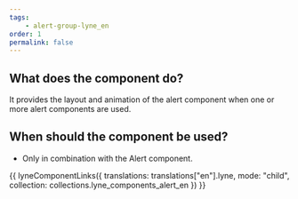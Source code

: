 ```yaml
---
tags: 
    - alert-group-lyne_en
order: 1
permalink: false
---
```


## What does the component do?
It provides the layout and animation of the alert component when one or more alert components are used.

## When should the component be used?
* Only in combination with the Alert component.

{{ lyneComponentLinks({
  translations: translations["en"].lyne,
  mode: "child",
  collection: collections.lyne_components_alert_en
}) }}